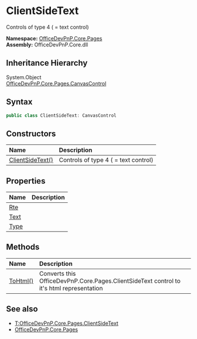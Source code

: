 # ClientSideText
Controls of type 4 ( = text control)  

**Namespace:** [OfficeDevPnP.Core.Pages](OfficeDevPnP.Core.Pages.md)  
**Assembly:** OfficeDevPnP.Core.dll  
## Inheritance Hierarchy
System.Object  
    [OfficeDevPnP.Core.Pages.CanvasControl](OfficeDevPnP.Core.Pages.CanvasControl.md)
## Syntax
```C#
public class ClientSideText: CanvasControl
```
## Constructors
|**Name**|**Description**|
|:-----|:-----|
| [ClientSideText()](OfficeDevPnP.Core.Pages.ClientSideText.ctor1.md) | <summary> Controls of type 4 ( = text control) </summary>
## Properties
|**Name**|**Description**|
|:-----|:-----|
| [Rte](OfficeDevPnP.Core.Pages.ClientSideText.Rte.md) | 
| [Text](OfficeDevPnP.Core.Pages.ClientSideText.Text.md) | 
| [Type](OfficeDevPnP.Core.Pages.ClientSideText.Type.md) | 
## Methods
|**Name**|**Description**|
|:-----|:-----|
| [ToHtml()](OfficeDevPnP.Core.Pages.ClientSideText.7c2b006f.md) |  Converts this OfficeDevPnP.Core.Pages.ClientSideText control to it's html representation 
## See also
- [T:OfficeDevPnP.Core.Pages.ClientSideText](T:OfficeDevPnP.Core.Pages.ClientSideText.md)
- [OfficeDevPnP.Core.Pages](OfficeDevPnP.Core.Pages.md)
